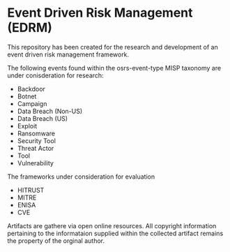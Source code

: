 # Event Driven Risk Management (EDRM)

This repository has been created for the research and development of an event driven risk management framework.

The following events found within the osrs-event-type MISP taxonomy are under conisderation for research:

* Backdoor
* Botnet
* Campaign
* Data Breach (Non-US)
* Data Breach (US)
* Exploit
* Ransomware
* Security Tool
* Threat Actor
* Tool
* Vulnerability

The frameworks under consideration for evaluation

* HITRUST
* MITRE
* ENISA
* CVE

Artifacts are gathere via open online resources.
All copyright information pertaining to the informataion supplied within the collected artifact remains the property of the orginal author.
